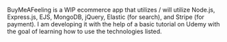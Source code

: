 BuyMeAFeeling is a WIP ecommerce app that utilizes / will utilize Node.js, Express.js, EJS, MongoDB, jQuery, Elastic (for search), and Stripe (for payment). I am developing it with the help of a basic tutorial on Udemy with the goal of learning how to use the technologies listed.
